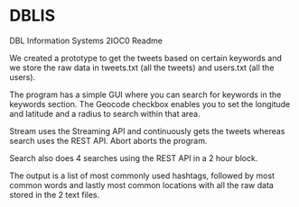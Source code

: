 ﻿# DBLIS

DBL Information Systems 2IOC0 Readme

We created a prototype to get the tweets based on certain keywords and we store the raw data in tweets.txt (all the tweets) and users.txt (all the users).

The program has a simple GUI where you can search for keywords in the keywords section. The Geocode checkbox enables you to set the longitude and latitude and a radius to search within that area.

Stream uses the Streaming API and continuously gets the tweets whereas search uses the REST API. Abort aborts the program.

Search also does 4 searches using the REST API in a 2 hour block.

The output is a list of most commonly used hashtags, followed by most common words and lastly most common locations with all the raw data stored in the 2 text files.


